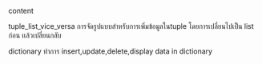 content 

tuple_list_vice_versa การจัดรูปแบบสำหรับการเพิ่มข้อมูลในtuple โดยการเปลี่ยนไปเป็น list ก่อน เเล้วเปลี่ยนกลับ

dictionary ทำการ insert,update,delete,display data in dictionary